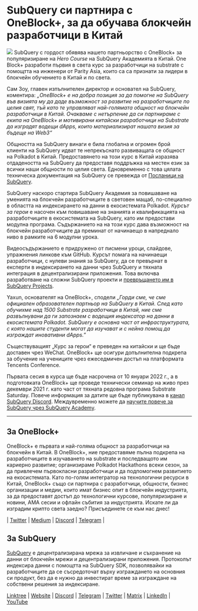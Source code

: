 # SubQuery си партнира с OneBlock+, за да обучава блокчейн разработчици в Китай

![](https://miro.medium.com/max/700/1*c1X5h-MEHHwjeqczDKvvCQ.png) SubQuery с гордост обявява нашето партньорство с OneBlock+ за популяризиране на _Hero Course_ на SubQuery Академията в Китай. One Block+ разработи първия в света курс за разработчици на substrate с помощтта на инженери от Parity Asia, които са са признати за лидери в блокчейн обучението в Китай и по света.

Сам Зоу, главен изпълнителен директор и основател на SubQuery, коментира: _„OneBlock+ е на добра позиция за да помогне на SubQuery във визията му да даде възможност за развитие на разработчиците по целия свят, тъй като те управляват най-голямата общност на блокчейн разработчици в Китай. Очакваме с нетърпение да си партнираме с екипа на OneBlock+ и мотивирани китайски разработчици на Substrate да изградят водещи dApps, които материализират нашата визия за бъдеще на Web3“_

Общността на SubQuery винаги е била глобална и огромен брой клиенти на SubQuery идват те непрекъснато развиващата се общност на Polkadot в Китай. Предоставянето на този курс в Китай изразява отдадеността на SubQuery да предоставя поддръжка на местен език за всички наши общности по целия света. Едновременно с това цялата техническа документация на SubQuery се превежда от [Посланици на SubQuery](https://subquery.medium.com/introducing-the-subquery-ambassador-program-aa82613ab804).

SubQuery наскоро стартира SubQuery Академия за повишаване на уменията на блокчейн разработчиците в световен мащаб, по-специално в областта на индексирането на данни в екосистемата Polkadot. _Курсът за герои_ е насочен към повишаване на знанията и квалификацията на разработчиците в екосистемата на SubQuery, като им предостави модулна програма. Съдържанието на на този курс дава възможност на блокчейн разработчиците да преминат от начинаещо в напреднало ниво в рамките на 6 модулни урока.

Видеосъдържанието е придружено от писмени уроци, слайдове, упражнения линкове към GitHub. Курсът помага на начинаещи разработчици, с нулеви знания за SubQuery, да се превърнат в експерти в индексирането на данни чрез SubQuery и тяхната интеграция в децентрализирани приложения. Това включва разработване на сложни SubQuery проекти и [превръщането им в SubQuery Projects](https://project.subquery.network/).

Yaxun, основателят на OneBlock+, сподели _„Горди сме, че сме официален образователен партньор на SubQuery в Китай. След като обучихме над 1500 Substrate разработчици в Китай, ние сме развълнувани да ги запознаем с водещия индексатор на данни в екосистемата Polkadot. SubQuery е основна част от инфраструктурата, с която нашите студенти могат да изучават и с нейна помощ да изграждат иновативни dApps.”_

Съществуващият „Курс за герои“ е преведен на китайски и ще бъде доставен чрез WeChat. OneBlock+ ще осигури допълнителна подкрепа за обучение на учениците чрез ежеседмичен достъп на платформата Tencents Conference.

Първата сесия в курса ще бъде насрочена от 10 януари 2022 г., а в подготовката OneBlock+ ще проведе технически семинар на живо през декември 2021 г. като част от тяхната редовна програма Substrate Saturday. Повече информация за датите ще бъде публикувана в [канал SubQuery Discord](https://discord.com/invite/78zg8aBSMG). Междувременно можете да [научите повече за SubQuery чрез SubQuery Academy](https://subquery.coassemble.com/unlock/dOKZW6O#/).

---

## За OneBlock+

OneBlock+ е първата и най-голяма общност за разработчици на блокчейн в Китай. В OneBlock+, ние предоставяме пълна подкрепа на разработчиците в изучаването на substrate и последващото им кариерно развитие; организираме Polkadot Hackathons всеки сезон, за да привлечем първокласни разработчици и да подпомогнем развитието на екосистемата. Като по-голям интегратор на технологични ресурси в Китай, OneBlock+ също си партнира с разработчици, общности, бизнес организации и медии, които имат бизнес опит в блокчейн индустрията, за да предоставят достъп до технологични курсове, популяризиране и новини, AMA сесии и офлайн събития за индустрията. Искате ли да изградим крипто света заедно? Присъединете се към нас днес!

|  [Twitter](https://mobile.twitter.com/oneblock_)  |  [Medium](https://medium.com/@OneBlockplus?p=5a6193755f9b) |  [Discord](https://discord.gg/5aWx6Rch)  |  [Telegram](https://t.me/oneblock_dev)  |

## За SubQuery

[SubQuery](https://subquery.network/) e децентрализирана мрежа за извличане и съхранение на данни от блокчейн мрежи и децентрализирани приложения. Протоколът индексира данни с помощтта на SubQuery SDK, позволявайки на разработчиците да се съсредоточат върху изграждането на основния си продукт, без да е нужно да инвестират време за изграждане на собствени решения за индексиране.

​​[Linktree](https://linktr.ee/subquerynetwork)  |  [Website](https://subquery.network/)  |  [Discord](https://discord.com/invite/78zg8aBSMG)  |  [Telegram](https://t.me/subquerynetwork)  |  [Twitter](https://twitter.com/subquerynetwork)  |  [Matrix](https://matrix.to/#/#subquery:matrix.org)  |  [LinkedIn](https://www.linkedin.com/company/subquery)  |  [YouTube](https://www.youtube.com/channel/UCi1a6NUUjegcLHDFLr7CqLw)
